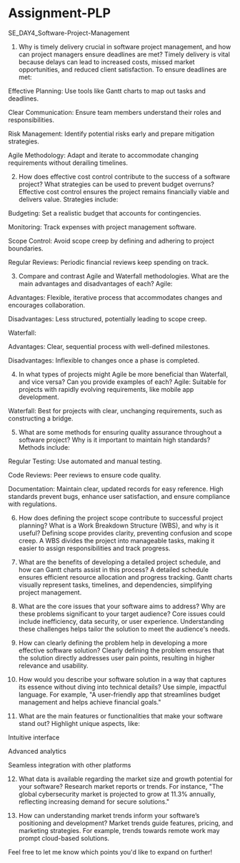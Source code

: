 # Assignment-PLP
SE_DAY4_Software-Project-Management
1. Why is timely delivery crucial in software project management, and how can project managers ensure deadlines are met?
Timely delivery is vital because delays can lead to increased costs, missed market opportunities, and reduced client satisfaction. To ensure deadlines are met:

Effective Planning: Use tools like Gantt charts to map out tasks and deadlines.

Clear Communication: Ensure team members understand their roles and responsibilities.

Risk Management: Identify potential risks early and prepare mitigation strategies.

Agile Methodology: Adapt and iterate to accommodate changing requirements without derailing timelines.

2. How does effective cost control contribute to the success of a software project? What strategies can be used to prevent budget overruns?
Effective cost control ensures the project remains financially viable and delivers value. Strategies include:

Budgeting: Set a realistic budget that accounts for contingencies.

Monitoring: Track expenses with project management software.

Scope Control: Avoid scope creep by defining and adhering to project boundaries.

Regular Reviews: Periodic financial reviews keep spending on track.

3. Compare and contrast Agile and Waterfall methodologies. What are the main advantages and disadvantages of each?
Agile:

Advantages: Flexible, iterative process that accommodates changes and encourages collaboration.

Disadvantages: Less structured, potentially leading to scope creep.

Waterfall:

Advantages: Clear, sequential process with well-defined milestones.

Disadvantages: Inflexible to changes once a phase is completed.

4. In what types of projects might Agile be more beneficial than Waterfall, and vice versa? Can you provide examples of each?
Agile: Suitable for projects with rapidly evolving requirements, like mobile app development.

Waterfall: Best for projects with clear, unchanging requirements, such as constructing a bridge.

5. What are some methods for ensuring quality assurance throughout a software project? Why is it important to maintain high standards?
Methods include:

Regular Testing: Use automated and manual testing.

Code Reviews: Peer reviews to ensure code quality.

Documentation: Maintain clear, updated records for easy reference. High standards prevent bugs, enhance user satisfaction, and ensure compliance with regulations.

6. How does defining the project scope contribute to successful project planning? What is a Work Breakdown Structure (WBS), and why is it useful?
Defining scope provides clarity, preventing confusion and scope creep. A WBS divides the project into manageable tasks, making it easier to assign responsibilities and track progress.

7. What are the benefits of developing a detailed project schedule, and how can Gantt charts assist in this process?
A detailed schedule ensures efficient resource allocation and progress tracking. Gantt charts visually represent tasks, timelines, and dependencies, simplifying project management.

8. What are the core issues that your software aims to address? Why are these problems significant to your target audience?
Core issues could include inefficiency, data security, or user experience. Understanding these challenges helps tailor the solution to meet the audience's needs.

9. How can clearly defining the problem help in developing a more effective software solution?
Clearly defining the problem ensures that the solution directly addresses user pain points, resulting in higher relevance and usability.

10. How would you describe your software solution in a way that captures its essence without diving into technical details?
Use simple, impactful language. For example, "A user-friendly app that streamlines budget management and helps achieve financial goals."

11. What are the main features or functionalities that make your software stand out?
Highlight unique aspects, like:

Intuitive interface

Advanced analytics

Seamless integration with other platforms

12. What data is available regarding the market size and growth potential for your software?
Research market reports or trends. For instance, "The global cybersecurity market is projected to grow at 11.3% annually, reflecting increasing demand for secure solutions."

13. How can understanding market trends inform your software’s positioning and development?
Market trends guide features, pricing, and marketing strategies. For example, trends towards remote work may prompt cloud-based solutions.

Feel free to let me know which points you'd like to expand on further!




